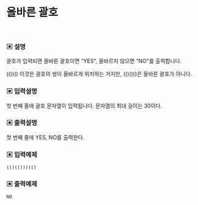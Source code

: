 # 올바른 괄호

<br>

### ▣ 설명

괄호가 입력되면 올바른 괄호이면 “YES", 올바르지 않으면 ”NO"를 출력합니다.

(())() 이것은 괄호의 쌍이 올바르게 위치하는 거지만, (()()))은 올바른 괄호가 아니다.

### ▣ 입력설명

첫 번째 줄에 괄호 문자열이 입력됩니다. 문자열의 최대 길이는 30이다.

### ▣ 출력설명

첫 번째 줄에 YES, NO를 출력한다.

### ▣ 입력예제

```text
(()(()))(()
```

### ▣ 출력예제

```text
NO
```

